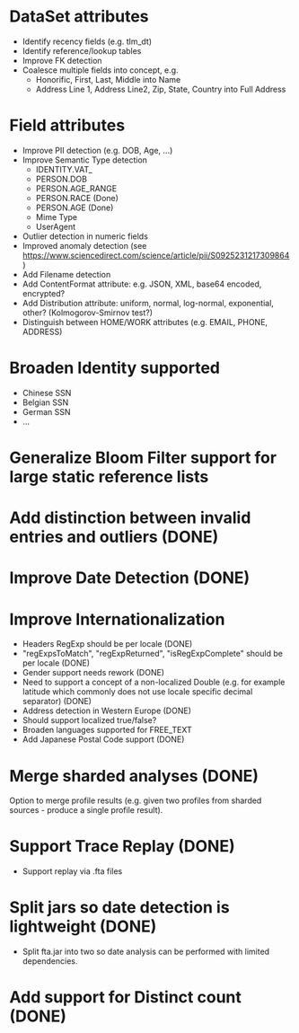 # DataSet attributes
 - Identify recency fields (e.g. tlm_dt)
 - Identify reference/lookup tables
 - Improve FK detection
 - Coalesce multiple fields into concept, e.g.
	 - Honorific, First, Last, Middle into Name
	 - Address Line 1, Address Line2, Zip, State, Country into Full Address

# Field attributes
 - Improve PII detection (e.g. DOB, Age, ...)
 - Improve Semantic Type detection
	- IDENTITY.VAT_<COUNTRY>
	- PERSON.DOB
	- PERSON.AGE_RANGE
	- PERSON.RACE (Done)
	- PERSON.AGE (Done)
	- Mime Type
	- UserAgent
 - Outlier detection in numeric fields
 - Improved anomaly detection (see https://www.sciencedirect.com/science/article/pii/S0925231217309864)
 - Add Filename detection
 - Add ContentFormat attribute: e.g. JSON, XML, base64 encoded, encrypted?
 - Add Distribution attribute: uniform, normal, log-normal, exponential, other? (Kolmogorov-Smirnov test?)
 - Distinguish between HOME/WORK attributes (e.g. EMAIL, PHONE, ADDRESS)

# Broaden Identity supported
 - Chinese SSN
 - Belgian SSN
 - German SSN
 - ...

# Generalize Bloom Filter support for large static reference lists

# Add distinction between invalid entries and outliers (DONE)

# Improve Date Detection (DONE)

# Improve Internationalization
 - Headers RegExp should be per locale (DONE)
 - "regExpsToMatch", "regExpReturned", "isRegExpComplete" should be per locale (DONE)
 - Gender support needs rework (DONE)
 - Need to support a concept of a non-localized Double (e.g. for example latitude which commonly does not use locale specific decimal separator) (DONE)
 - Address detection in Western Europe (DONE)
 - Should support localized true/false?
 - Broaden languages supported for FREE_TEXT
 - Add Japanese Postal Code support (DONE)

# Merge sharded analyses (DONE)
Option to merge profile results (e.g. given two profiles from sharded sources - produce a single profile result).

# Support Trace Replay (DONE)
 - Support replay via .fta files

# Split jars so date detection is lightweight (DONE)
 - Split fta.jar into two so date analysis can be performed with limited dependencies.

# Add support for Distinct count (DONE)
